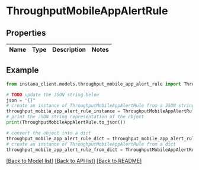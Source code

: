 # ThroughputMobileAppAlertRule


## Properties

Name | Type | Description | Notes
------------ | ------------- | ------------- | -------------

## Example

```python
from instana_client.models.throughput_mobile_app_alert_rule import ThroughputMobileAppAlertRule

# TODO update the JSON string below
json = "{}"
# create an instance of ThroughputMobileAppAlertRule from a JSON string
throughput_mobile_app_alert_rule_instance = ThroughputMobileAppAlertRule.from_json(json)
# print the JSON string representation of the object
print(ThroughputMobileAppAlertRule.to_json())

# convert the object into a dict
throughput_mobile_app_alert_rule_dict = throughput_mobile_app_alert_rule_instance.to_dict()
# create an instance of ThroughputMobileAppAlertRule from a dict
throughput_mobile_app_alert_rule_from_dict = ThroughputMobileAppAlertRule.from_dict(throughput_mobile_app_alert_rule_dict)
```
[[Back to Model list]](../README.md#documentation-for-models) [[Back to API list]](../README.md#documentation-for-api-endpoints) [[Back to README]](../README.md)


